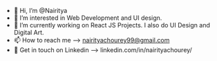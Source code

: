 - 👋 Hi, I’m @Nairitya
- 👀 I’m interested in Web Development and UI design.
- 🌱 I’m currently working on React JS Projects. I also do UI Design and Digital Art.
- 📫 How to reach me --> nairityachourey99@gmail.com
- 📲 Get in touch on Linkedin --> linkedin.com/in/nairityachourey/

